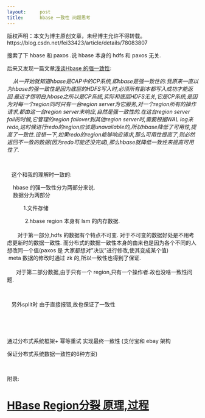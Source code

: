 ```yaml
---
layout:     post
title:      hbase 一致性 问题思考
---
```

<div id="article_content" class="article_content clearfix csdn-tracking-statistics" data-pid="blog" data-mod="popu_307" data-dsm="post">
								<div class="article-copyright">
					版权声明：本文为博主原创文章，未经博主允许不得转载。					https://blog.csdn.net/fei33423/article/details/78083807				</div>
								            <link rel="stylesheet" href="https://csdnimg.cn/release/phoenix/template/css/ck_htmledit_views-f76675cdea.css">
						<div class="htmledit_views" id="content_views">
                
<p>搜索了下 hbase 和 paxos .说 hbase 本身的 hdfs 和 paxos 无关. <br></p>
<p>后来又发现一篇文章<a href="http://kabike.iteye.com/blog/2168852" rel="nofollow">浅谈Hbase 的强一致性</a><em class="actions"></em>:</p>
<p><em>    从一开始就知道hbase是CAP中的CP系统,即hbase是强一致性的.我原来一直以为hbase的强一致性是因为底层的HDFS写入时,必须所有副本都写入成功才能返回.最近才想明白,hbase之所以是CP系统,实际和底层HDFS无关,它是CP系统,是因为对每一个region同时只有一台region server为它服务,对一个region所有的操作请求,都由这一台region server来响应,自然是强一致性的.在这台region server fail的时候,它管理的region failover到其他region
 server时,需要根据WAL log来redo,这时候进行redo的region应该是unavailable的,所以hbase降低了可用性,提高了一致性.设想一下,如果redo的region能够响应请求,那么可用性提高了,则必然返回不一致的数据(因为redo可能还没完成),那么hbase就降低一致性来提高可用性了.</em></p>
<p>    <br></p>
<p>   这个和我的理解时一致的:</p>
<p>    hbase 的强一致性分为两部分来说. <br>
    数据分为两部分  <br></p>
<p>           1.文件存储 <br></p>
<p>            2.hbase region 本身有 lsm 的内存数据. <br><br>
       对于第一部分,hdfs 的数据有个特点不可变. 对于不可变的数据好处是不用考虑更新时的数据一致性. 而分布式的数据一致性本身的由来也是因为各个不同的人想改同一个值(paxos 是 大家都想对"决议"进行修改,使其变成某个值)<br>
 meta 数据的修改时通过 zk 的,所以一致性也得到了保证.<br><br>
      对于第二部分数据,由于只有一个 region,只有一个操作者.故也没啥一致性问题.</p>
<p><br></p>
<p>   另外split时 由于直接报错,故也保证了一致性</p>
<p><br></p>
<p><br></p>
<p>通过分布式系统框架+ 幂等重试 实现最终一致性 (支付宝和 ebay 架构 <br></p>
<p>保证分布式系统数据一致性的6种方案)<br></p>
<p><br></p>
<p>附录:</p>
<p></p>
<h1><span class="link_title"><a href="http://blog.csdn.net/fei33423/article/details/78083767" rel="nofollow">HBase Region分裂 原理,过程</a></span></h1>
<br><p></p>
            </div>
                </div>